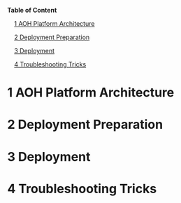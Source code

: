 __Table of Content__

&nbsp;&nbsp;&nbsp;&nbsp;[1 AOH Platform Architecture](#1-aoh-platform-architecture)

&nbsp;&nbsp;&nbsp;&nbsp;[2 Deployment Preparation](#2-deployment-preparation)

&nbsp;&nbsp;&nbsp;&nbsp;[3 Deployment](#3-deployment)

&nbsp;&nbsp;&nbsp;&nbsp;[4 Troubleshooting Tricks](#4-troubleshooting-tricks)

# 1 AOH Platform Architecture

# 2 Deployment Preparation

# 3 Deployment

# 4 Troubleshooting Tricks